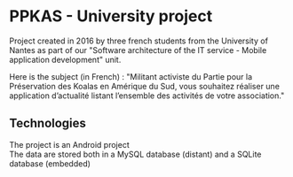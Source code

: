# PPKAS - University project

Project created in 2016 by three french students from the University of Nantes as part of our "Software architecture of the IT service - Mobile application development" unit.

Here is the subject (in French) : "Militant activiste du Partie pour la Préservation des Koalas en Amérique du Sud, vous souhaitez réaliser une application d’actualité listant l’ensemble des activités de votre association."

## Technologies

The project is an Android project  
The data are stored both in a MySQL database (distant) and a SQLite database (embedded)
